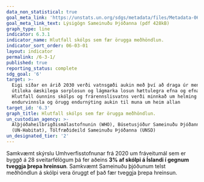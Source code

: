 ```yaml
---
data_non_statistical: true
goal_meta_link: 'https://unstats.un.org/sdgs/metadata/files/Metadata-06-03-01.pdf'
goal_meta_link_text: Lýsigögn Sameinuðu Þjóðanna (pdf 428kB)
graph_type: line
indicator: 6.3.1
indicator_name: Hlutfall skólps sem fær örugga meðhöndlun.
indicator_sort_order: 06-03-01
layout: indicator
permalink: /6-3-1/
published: true
reporting_status: complete
sdg_goal: '6'
target: >-
  Eigi síðar en árið 2030 verði vatnsgæði aukin með því að draga úr mengun,
  útiloka óæskilega sorplosun og lágmarka losun hættulegra efna og efnablandna.
  Hlutfall óunnins skólps og frárennslisvatns verði minnkað um helming og
  endurvinnsla og örugg endurnýting aukin til muna um heim allan
target_id: '6.3'
graph_title: Hlutfall skólps sem fær örugga meðhöndlun.
un_custodian_agency: >-
  Alþjóðaheilbrigðismálastofnunin (WHO), Búsetusjóður Sameinuðu Þjóðanna
  (UN-Habitat), Tölfræðideild Sameinuðu Þjóðanna (UNSD)
un_designated_tier: '2'
---
```


Samkvæmt skýrslu Umhverfisstofnunar frá 2020 um fráveitumál sem er byggð á 28 sveitarfélögum þá fer aðeins **3% af skólpi á Íslandi í gegnum tveggja þrepa hreinsun**. Samkvæmt Sameinuðu þjóðunum telst meðhöndlun á skólpi vera öruggt ef það fær tveggja þrepa hreinsun. 

